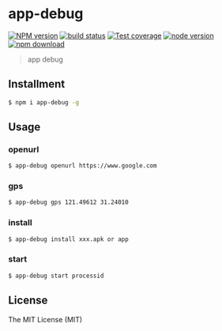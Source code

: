 # app-debug

[![NPM version][npm-image]][npm-url]
[![build status][travis-image]][travis-url]
[![Test coverage][coveralls-image]][coveralls-url]
[![node version][node-image]][node-url]
[![npm download][download-image]][download-url]

[npm-image]: https://img.shields.io/npm/v/app-debug.svg?style=flat-square
[npm-url]: https://npmjs.org/package/app-debug
[travis-image]: https://img.shields.io/travis/xudafeng/app-debug.svg?style=flat-square
[travis-url]: https://travis-ci.org/xudafeng/app-debug
[coveralls-image]: https://img.shields.io/coveralls/xudafeng/app-debug.svg?style=flat-square
[coveralls-url]: https://coveralls.io/r/xudafeng/app-debug?branch=master
[node-image]: https://img.shields.io/badge/node.js-%3E=_0.10-green.svg?style=flat-square
[node-url]: http://nodejs.org/download/
[download-image]: https://img.shields.io/npm/dm/app-debug.svg?style=flat-square
[download-url]: https://npmjs.org/package/app-debug

> app debug

## Installment

``` bash
$ npm i app-debug -g
```

## Usage

### openurl

``` bash
$ app-debug openurl https://www.google.com
```
### gps

``` bash
$ app-debug gps 121.49612 31.24010
```

### install

``` bash
$ app-debug install xxx.apk or app
```

### start

``` bash
$ app-debug start processid
```

## License

The MIT License (MIT)

